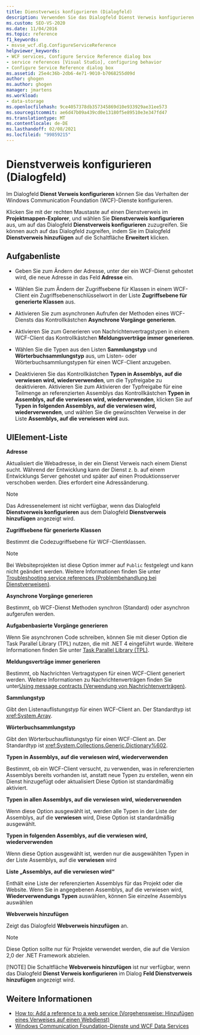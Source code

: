 ```yaml
---
title: Dienstverweis konfigurieren (Dialogfeld)
description: Verwenden Sie das Dialogfeld Dienst Verweis konfigurieren in Visual Studio, um das Verhalten der Windows Communication Foundation (WCF)-Dienste zu konfigurieren.
ms.custom: SEO-VS-2020
ms.date: 11/04/2016
ms.topic: reference
f1_keywords:
- msvse_wcf.dlg.ConfigureServiceReference
helpviewer_keywords:
- WCF services, Configure Service Reference dialog box
- service references [Visual Studio], configuring behavior
- Configure Service Reference dialog box
ms.assetid: 25e4c36b-2db6-4e71-9010-b7068255d09d
author: ghogen
ms.author: ghogen
manager: jmartens
ms.workload:
- data-storage
ms.openlocfilehash: 9ce4057378db357345869d10e933929ae31ee573
ms.sourcegitcommit: ae6d47b09a439cd0e13180f5e89510e3e347fd47
ms.translationtype: MT
ms.contentlocale: de-DE
ms.lasthandoff: 02/08/2021
ms.locfileid: "99859215"
---
```

# <a name="configure-service-reference-dialog-box"></a>Dienstverweis konfigurieren (Dialogfeld)

Im Dialogfeld **Dienst Verweis konfigurieren** können Sie das Verhalten der Windows Communication Foundation (WCF)-Dienste konfigurieren.

Klicken Sie mit der rechten Maustaste auf einen Dienstverweis im **Projektmappen-Explorer**, und wählen Sie **Dienstverweis konfigurieren** aus, um auf das Dialogfeld **Dienstverweis konfigurieren** zuzugreifen. Sie können auch auf das Dialogfeld zugreifen, indem Sie im Dialogfeld **Dienstverweis hinzufügen** auf die Schaltfläche **Erweitert** klicken.

## <a name="task-list"></a>Aufgabenliste

- Geben Sie zum Ändern der Adresse, unter der ein WCF-Dienst gehostet wird, die neue Adresse in das Feld **Adresse** ein.

- Wählen Sie zum Ändern der Zugriffsebene für Klassen in einem WCF-Client ein Zugriffsebenenschlüsselwort in der Liste **Zugriffsebene für generierte Klassen** aus.

- Aktivieren Sie zum asynchronen Aufrufen der Methoden eines WCF-Diensts das Kontrollkästchen **Asynchrone Vorgänge generieren**.

- Aktivieren Sie zum Generieren von Nachrichtenvertragstypen in einem WCF-Client das Kontrollkästchen **Meldungsverträge immer generieren**.

- Wählen Sie die Typen aus den Listen **Sammlungstyp** und **Wörterbuchsammlungstyp** aus, um Listen- oder Wörterbuchsammlungstypen für einen WCF-Client anzugeben.

- Deaktivieren Sie das Kontrollkästchen **Typen in Assemblys, auf die verwiesen wird, wiederverwenden**, um die Typfreigabe zu deaktivieren. Aktivieren Sie zum Aktivieren der Typfreigabe für eine Teilmenge an referenzierten Assemblys das Kontrollkästchen **Typen in Assemblys, auf die verwiesen wird, wiederverwenden**, klicken Sie auf **Typen in folgenden Assemblys, auf die verwiesen wird, wiederverwenden**, und wählen Sie die gewünschten Verweise in der Liste **Assemblys, auf die verwiesen wird** aus.

## <a name="uielement-list"></a>UIElement-Liste

**Adresse**

Aktualisiert die Webadresse, in der ein Dienst Verweis nach einem Dienst sucht. Während der Entwicklung kann der Dienst z. b. auf einem Entwicklungs Server gehostet und später auf einen Produktionsserver verschoben werden. Dies erfordert eine Adressänderung.

> [!NOTE]
> Das Adressenelement ist nicht verfügbar, wenn das Dialogfeld **Dienstverweis konfigurieren** aus dem Dialogfeld **Dienstverweis hinzufügen** angezeigt wird.

**Zugriffsebene für generierte Klassen**

Bestimmt die Codezugriffsebene für WCF-Clientklassen.

> [!NOTE]
> Bei Websiteprojekten ist diese Option immer auf `Public` festgelegt und kann nicht geändert werden. Weitere Informationen finden Sie unter [Troubleshooting service references (Problembehandlung bei Dienstverweisen)](../data-tools/troubleshooting-service-references.md).

**Asynchrone Vorgänge generieren**

Bestimmt, ob WCF-Dienst Methoden synchron (Standard) oder asynchron aufgerufen werden.

**Aufgabenbasierte Vorgänge generieren**

Wenn Sie asynchronen Code schreiben, können Sie mit dieser Option die Task Parallel Library (TPL) nutzen, die mit .NET 4 eingeführt wurde. Weitere Informationen finden Sie unter [Task Parallel Library (TPL)](/dotnet/standard/parallel-programming/task-parallel-library-tpl).

**Meldungsverträge immer generieren**

Bestimmt, ob Nachrichten Vertragstypen für einen WCF-Client generiert werden. Weitere Informationen zu Nachrichtenverträgen finden Sie unter[Using message contracts (Verwendung von Nachrichtenverträgen)](/dotnet/framework/wcf/feature-details/using-message-contracts).

**Sammlungstyp**

Gibt den Listenauflistungstyp für einen WCF-Client an. Der Standardtyp ist <xref:System.Array>.

**Wörterbuchsammlungstyp**

Gibt den Wörterbuchauflistungstyp für einen WCF-Client an. Der Standardtyp ist <xref:System.Collections.Generic.Dictionary%602>.

**Typen in Assemblys, auf die verwiesen wird, wiederverwenden**

Bestimmt, ob ein WCF-Client versucht, zu verwenden, was in referenzierten Assemblys bereits vorhanden ist, anstatt neue Typen zu erstellen, wenn ein Dienst hinzugefügt oder aktualisiert Diese Option ist standardmäßig aktiviert.

**Typen in allen Assemblys, auf die verwiesen wird, wiederverwenden**

Wenn diese Option ausgewählt ist, werden alle Typen in der Liste der Assemblys, auf die **verwiesen** wird, Diese Option ist standardmäßig ausgewählt.

**Typen in folgenden Assemblys, auf die verwiesen wird, wiederverwenden**

Wenn diese Option ausgewählt ist, werden nur die ausgewählten Typen in der Liste Assemblys, auf die **verwiesen** wird

**Liste „Assemblys, auf die verwiesen wird“**

Enthält eine Liste der referenzierten Assemblys für das Projekt oder die Website. Wenn Sie in angegebenen Assemblys, auf die verwiesen wird, **Wiederverwendungs Typen** auswählen, können Sie einzelne Assemblys auswählen

**Webverweis hinzufügen**

Zeigt das Dialogfeld **Webverweis hinzufügen** an.

> [!NOTE]
> Diese Option sollte nur für Projekte verwendet werden, die auf die Version 2,0 der .NET Framework abzielen.
>
> [!NOTE]
> Die Schaltfläche **Webverweis hinzufügen** ist nur verfügbar, wenn das Dialogfeld **Dienst Verweis konfigurieren** im Dialog **Feld Dienstverweis hinzufügen** angezeigt wird.

## <a name="see-also"></a>Weitere Informationen

- [How to: Add a reference to a web service (Vorgehensweise: Hinzufügen eines Verweises auf einen Webdienst)](how-to-add-update-or-remove-a-wcf-data-service-reference.md)
- [Windows Communication Foundation-Dienste und WCF Data Services](../data-tools/configure-service-reference-dialog-box.md)
